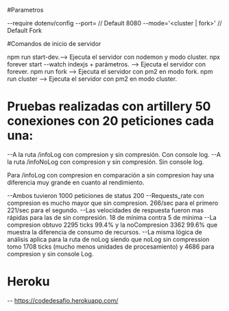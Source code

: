 #Parametros

--require dotenv/config
--port= <port> // Default 8080
--mode='<cluster | fork>' // Default Fork

#Comandos de inicio de servidor

npm run start-dev.--> Ejecuta el servidor con nodemon y modo cluster.
npx forever start --watch indexjs + parámetros. --> Ejecuta el servidor con forever.
npm run fork --> Ejecuta el servidor con pm2 en modo fork.
npm run cluster --> Ejecuta el servidor con pm2 en modo cluster.

# Pruebas realizadas con artillery 50 conexiones con 20 peticiones cada una:

--A la ruta /infoLog con compresion y sin compresión. Con console log.
--A la ruta /infoNoLog con compresion y sin compresión. Sin console log.

Para /infoLog con compresion en comparación a sin compresion hay una diferencia muy grande en cuanto al rendimiento.

--Ambos tuvieron 1000 peticiones de status 200
--Requests_rate con compresion es mucho mayor que sin compresion. 266/sec para el primero 221/sec para el segundo.
--Las velocidades de respuesta fueron mas rápidas para las de sin compresión. 18 de mínima contra 5 de mínima
--La compresion obtuvo 2295 ticks 99.4% y la noCompresion 3362 99.6% que muestra la diferencia de consumo de recursos.
--La misma lógica de análisis aplica para la ruta de noLog siendo que noLog sin compression tomo 1708 ticks (mucho menos unidades de procesamiento) y 4686 para compresion y sin console Log.

# Heroku

-- https://codedesafio.herokuapp.com/
